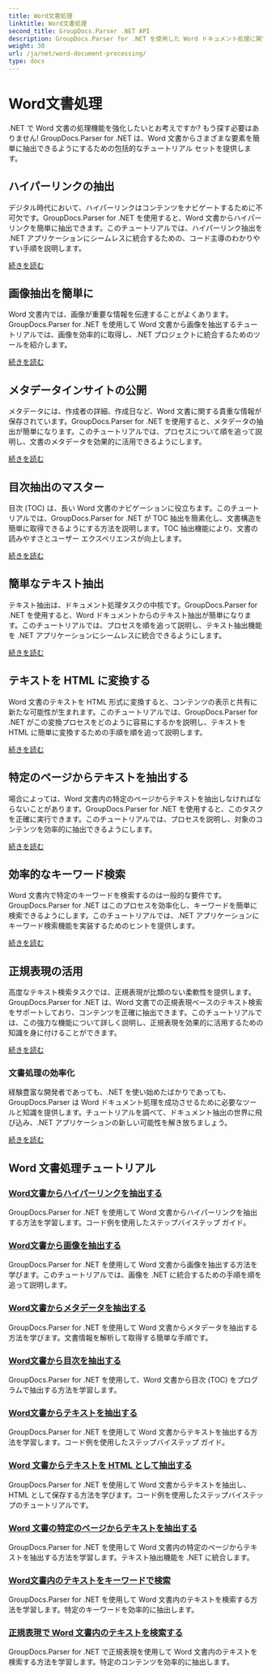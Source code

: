 ```yaml
---
title: Word文書処理
linktitle: Word文書処理
second_title: GroupDocs.Parser .NET API
description: GroupDocs.Parser for .NET を使用した Word ドキュメント処理に関するさまざまなチュートリアルをご覧ください。ハイパーリンク、画像、メタデータなどを抽出します。
weight: 30
url: /ja/net/word-document-processing/
type: docs
---
```

# Word文書処理

.NET で Word 文書の処理機能を強化したいとお考えですか? もう探す必要はありません! GroupDocs.Parser for .NET は、Word 文書からさまざまな要素を簡単に抽出できるようにするための包括的なチュートリアル セットを提供します。

## ハイパーリンクの抽出
デジタル時代において、ハイパーリンクはコンテンツをナビゲートするために不可欠です。GroupDocs.Parser for .NET を使用すると、Word 文書からハイパーリンクを簡単に抽出できます。このチュートリアルでは、ハイパーリンク抽出を .NET アプリケーションにシームレスに統合するための、コード主導のわかりやすい手順を説明します。

[続きを読む](./extract-hyperlinks-from-word-document/)

## 画像抽出を簡単に
Word 文書内では、画像が重要な情報を伝達することがよくあります。GroupDocs.Parser for .NET を使用して Word 文書から画像を抽出するチュートリアルでは、画像を効率的に取得し、.NET プロジェクトに統合するためのツールを紹介します。

[続きを読む](./extract-images-from-word-document/)

## メタデータインサイトの公開
メタデータには、作成者の詳細、作成日など、Word 文書に関する貴重な情報が保存されています。GroupDocs.Parser for .NET を使用すると、メタデータの抽出が簡単になります。このチュートリアルでは、プロセスについて順を追って説明し、文書のメタデータを効果的に活用できるようにします。

[続きを読む](./extract-metadata-from-word-document/)

## 目次抽出のマスター
目次 (TOC) は、長い Word 文書のナビゲーションに役立ちます。このチュートリアルでは、GroupDocs.Parser for .NET が TOC 抽出を簡素化し、文書構造を簡単に取得できるようにする方法を説明します。TOC 抽出機能により、文書の読みやすさとユーザー エクスペリエンスが向上します。

[続きを読む](./extract-table-of-contents-from-word-document/)

## 簡単なテキスト抽出
テキスト抽出は、ドキュメント処理タスクの中核です。GroupDocs.Parser for .NET を使用すると、Word ドキュメントからのテキスト抽出が簡単になります。このチュートリアルでは、プロセスを順を追って説明し、テキスト抽出機能を .NET アプリケーションにシームレスに統合できるようにします。

[続きを読む](./extract-text-from-word-document/)

## テキストを HTML に変換する
Word 文書のテキストを HTML 形式に変換すると、コンテンツの表示と共有に新たな可能性が生まれます。このチュートリアルでは、GroupDocs.Parser for .NET がこの変換プロセスをどのように容易にするかを説明し、テキストを HTML に簡単に変換するための手順を順を追って説明します。

[続きを読む](./extract-text-from-word-document-as-html/)

## 特定のページからテキストを抽出する
場合によっては、Word 文書内の特定のページからテキストを抽出しなければならないことがあります。GroupDocs.Parser for .NET を使用すると、このタスクを正確に実行できます。このチュートリアルでは、プロセスを説明し、対象のコンテンツを効率的に抽出できるようにします。

[続きを読む](./extract-text-from-specific-page-in-word-document/)

## 効率的なキーワード検索
Word 文書内で特定のキーワードを検索するのは一般的な要件です。GroupDocs.Parser for .NET はこのプロセスを効率化し、キーワードを簡単に検索できるようにします。このチュートリアルでは、.NET アプリケーションにキーワード検索機能を実装するためのヒントを提供します。

[続きを読む](./search-text-in-word-document-by-keyword/)

## 正規表現の活用
高度なテキスト検索タスクでは、正規表現が比類のない柔軟性を提供します。GroupDocs.Parser for .NET は、Word 文書での正規表現ベースのテキスト検索をサポートしており、コンテンツを正確に抽出できます。このチュートリアルでは、この強力な機能について詳しく説明し、正規表現を効果的に活用するための知識を身に付けることができます。

[続きを読む](./search-text-in-word-document-by-regular-expression/)

### 文書処理の効率化

経験豊富な開発者であっても、.NET を使い始めたばかりであっても、GroupDocs.Parser は Word ドキュメント処理を成功させるために必要なツールと知識を提供します。チュートリアルを調べて、ドキュメント抽出の世界に飛び込み、.NET アプリケーションの新しい可能性を解き放ちましょう。

[続きを読む](./extract-hyperlinks-from-word-document/)

## Word 文書処理チュートリアル
### [Word文書からハイパーリンクを抽出する](./extract-hyperlinks-from-word-document/)
GroupDocs.Parser for .NET を使用して Word 文書からハイパーリンクを抽出する方法を学習します。コード例を使用したステップバイステップ ガイド。
### [Word文書から画像を抽出する](./extract-images-from-word-document/)
GroupDocs.Parser for .NET を使用して Word 文書から画像を抽出する方法を学びます。このチュートリアルでは、画像を .NET に統合するための手順を順を追って説明します。
### [Word文書からメタデータを抽出する](./extract-metadata-from-word-document/)
GroupDocs.Parser for .NET を使用して Word 文書からメタデータを抽出する方法を学びます。文書情報を解析して取得する簡単な手順です。
### [Word文書から目次を抽出する](./extract-table-of-contents-from-word-document/)
GroupDocs.Parser for .NET を使用して、Word 文書から目次 (TOC) をプログラムで抽出する方法を学習します。
### [Word文書からテキストを抽出する](./extract-text-from-word-document/)
GroupDocs.Parser for .NET を使用して Word 文書からテキストを抽出する方法を学習します。コード例を使用したステップバイステップ ガイド。
### [Word 文書からテキストを HTML として抽出する](./extract-text-from-word-document-as-html/)
GroupDocs.Parser for .NET を使用して Word 文書からテキストを抽出し、HTML として保存する方法を学びます。コード例を使用したステップバイステップのチュートリアルです。
### [Word 文書の特定のページからテキストを抽出する](./extract-text-from-specific-page-in-word-document/)
GroupDocs.Parser for .NET を使用して Word 文書内の特定のページからテキストを抽出する方法を学習します。テキスト抽出機能を .NET に統合します。
### [Word文書内のテキストをキーワードで検索](./search-text-in-word-document-by-keyword/)
GroupDocs.Parser for .NET を使用して Word 文書内のテキストを検索する方法を学習します。特定のキーワードを効率的に抽出します。
### [正規表現で Word 文書内のテキストを検索する](./search-text-in-word-document-by-regular-expression/)
GroupDocs.Parser for .NET で正規表現を使用して Word 文書内のテキストを検索する方法を学習します。特定のコンテンツを効率的に抽出します。